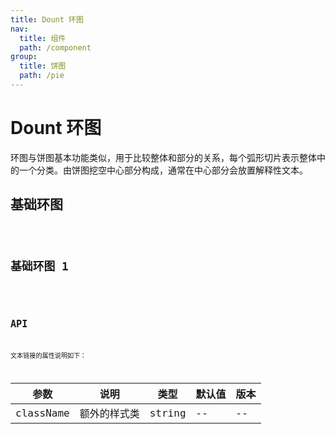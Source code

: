 ```yaml
---
title: Dount 环图
nav:
  title: 组件
  path: /component
group:
  title: 饼图
  path: /pie
---
```


# Dount 环图

环图与饼图基本功能类似，用于比较整体和部分的关系，每个弧形切片表示整体中的一个分类。由饼图挖空中心部分构成，通常在中心部分会放置解释性文本。

## 基础环图

<code src="./demo/simple.tsx" />

## 基础环图 1

<code src="./demo/simple-01.tsx" />

## API

文本链接的属性说明如下：

| 参数      | 说明         | 类型   | 默认值 | 版本 |
| --------- | ------------ | ------ | ------ | ---- |
| className | 额外的样式类 | string | --     | --   |
